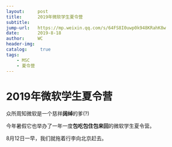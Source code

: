 ```yaml
---
layout:     post
title:      2019年微软学生夏令营
subtitle:   
jump-url:	https://mp.weixin.qq.com/s/64FS8I0uwp0k948KRahK8w
date:       2019-8-18
author:     WC
header-img: 
catalog: 	 true
tags:
    - MSC
    - 夏令营
---
```


# 2019年微软学生夏令营

众所周知微软是一个慈祥**阔绰**的爹(?)

今年暑假它也举办了一年一度**包吃包住包来回**的微软学生夏令营。

8月12日一早，我们就拖着行李向北京赶去。